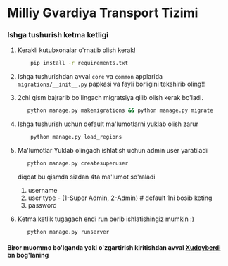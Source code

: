 
# Milliy Gvardiya Transport Tizimi

### Ishga tushurish ketma ketligi

1. Kerakli kutubxonalar o'rnatib olish kerak!
    ```bash
        pip install -r requirements.txt      
    ```
2. Ishga tushurishdan avval `core` va `common` applarida `migrations/__init__.py` papkasi va fayli borligini tekshirib oling!!
3. 2chi qism bajrarib bo'lingach migratsiya qilib olish kerak bo'ladi.
    ```bash
       python manage.py makemigrations && python manage.py migrate
    ```
    

4. Ishga tushurish uchun default ma'lumotlarni yuklab olish zarur
    ```bash
        python manage.py load_regions
   ```
5. Ma'lumotlar Yuklab olingach ishlatish uchun admin user yaratiladi
   ```bash
      python manage.py createsuperuser
   ``` 
   diqqat bu qismda sizdan 4ta ma'lumot so'raladi
   1. username
   2. user type - (1-Super Admin, 2-Admin) # default 1ni bosib keting
   3. password

6. Ketma ketlik tugagach endi run berib ishlatishingiz mumkin :)
   ```bash
      python manage.py runserver
   ```
   

#### Biror muommo bo'lganda yoki o'zgartirish kiritishdan avval [Xudoyberdi](https://t.me/xudikk)  bn bog'laning